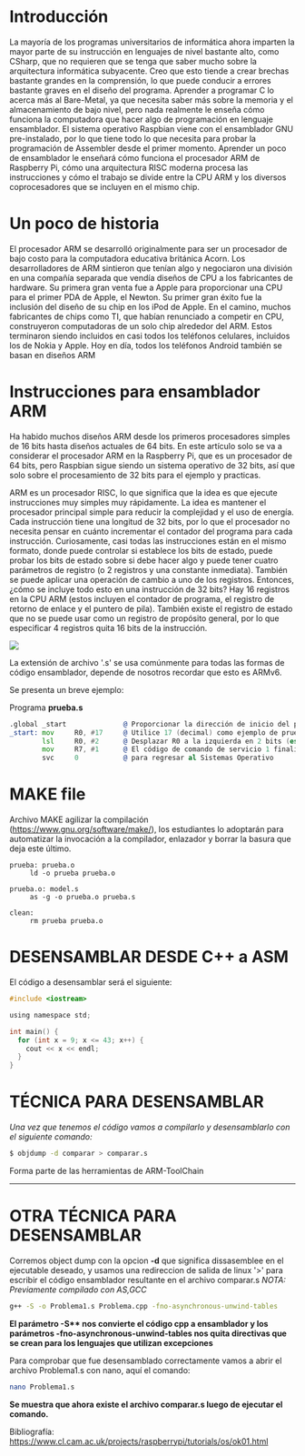 # Introducción

La mayoría de los programas universitarios de informática ahora imparten la mayor parte de su instrucción en lenguajes de nivel bastante alto, como CSharp, que no requieren que se tenga que saber mucho sobre la arquitectura informática subyacente. Creo que esto tiende a crear brechas bastante grandes en la comprensión, lo que puede conducir a errores bastante graves en el diseño del programa. Aprender a programar C lo acerca más al Bare-Metal, ya que necesita saber más sobre la memoria y el almacenamiento de bajo nivel, pero nada realmente le enseña cómo funciona la computadora que hacer algo de programación en lenguaje ensamblador. El sistema operativo Raspbian viene con el ensamblador GNU pre-instalado, por lo que tiene todo lo que necesita para probar la programación de Assembler desde el primer momento. Aprender un poco de ensamblador le enseñará cómo funciona el procesador ARM de Raspberry Pi, cómo una arquitectura RISC moderna procesa las instrucciones y cómo el trabajo se divide entre la CPU ARM y los diversos coprocesadores que se incluyen en el mismo chip.

# Un poco de historia
El procesador ARM se desarrolló originalmente para ser un procesador de bajo costo para la computadora educativa británica Acorn. Los desarrolladores de ARM sintieron que tenían algo y negociaron una división en una compañía separada que vendía diseños de CPU a los fabricantes de hardware. Su primera gran venta fue a Apple para proporcionar una CPU para el primer PDA de Apple, el Newton. Su primer gran éxito fue la inclusión del diseño de su chip en los iPod de Apple. En el camino, muchos fabricantes de chips como TI, que habían renunciado a competir en CPU, construyeron computadoras de un solo chip alrededor del ARM. Estos terminaron siendo incluidos en casi todos los teléfonos celulares, incluidos los de Nokia y Apple. Hoy en día, todos los teléfonos Android también se basan en diseños ARM

# Instrucciones para ensamblador ARM
Ha habido muchos diseños ARM desde los primeros procesadores simples de 16 bits hasta diseños actuales de 64 bits. En este artículo solo se va a considerar el procesador ARM en la Raspberry Pi, que es un procesador de 64 bits, pero Raspbian sigue siendo un sistema operativo de 32 bits, así que solo sobre el procesamiento de 32 bits para el ejemplo y practicas.


ARM es un procesador RISC, lo que significa que la idea es que ejecute instrucciones muy simples muy rápidamente. La idea es mantener el procesador principal simple para reducir la complejidad y el uso de energía. Cada instrucción tiene una longitud de 32 bits, por lo que el procesador no necesita pensar en cuánto incrementar el contador del programa para cada instrucción. Curiosamente, casi todas las instrucciones están en el mismo formato, donde puede controlar si establece los bits de estado, puede probar los bits de estado sobre si debe hacer algo y puede tener cuatro parámetros de registro (o 2 registros y una constante inmediata). También se puede aplicar una operación de cambio a uno de los registros. Entonces, ¿cómo se incluye todo esto en una instrucción de 32 bits? Hay 16 registros en la CPU ARM (estos incluyen el contador de programa, el registro de retorno de enlace y el puntero de pila). También existe el registro de estado que no se puede usar como un registro de propósito general, por lo que especificar 4 registros quita 16 bits de la instrucción.

![](posterARM.png)

La extensión de archivo '.s' se usa comúnmente para todas las formas de código ensamblador, depende de nosotros recordar que esto es ARMv6.

Se presenta un breve ejemplo:

Programa **prueba.s**
```asm
.global _start              @ Proporcionar la dirección de inicio del programa al enlazador (linker)
_start: mov     R0, #17     @ Utilice 17 (decimal) como ejemplo de prueba
        lsl     R0, #2      @ Desplazar R0 a la izquierda en 2 bits (es decir, multiplicar por 4)
        mov     R7, #1      @ El código de comando de servicio 1 finaliza este programa,
        svc     0           @ para regresar al Sistemas Operativo
```


# MAKE file

Archivo MAKE agilizar la compilación (https://www.gnu.org/software/make/), los estudiantes lo adoptarán para automatizar la invocación a la compilador, enlazador y borrar la basura que deja este último.

```make
prueba: prueba.o
     ld -o prueba prueba.o

prueba.o: model.s
     as -g -o prueba.o prueba.s

clean:
     rm prueba prueba.o
```

# DESENSAMBLAR DESDE C++ a ASM
El código a desensamblar será el siguiente:
```c
#include <iostream>

using namespace std;

int main() {
  for (int x = 9; x <= 43; x++) {
    cout << x << endl;
  }
}
```

# TÉCNICA PARA DESENSAMBLAR
_Una vez que tenemos el código vamos a compilarlo y desensamblarlo con el siguiente comando:_
```bash
$ objdump -d comparar > comparar.s
```
Forma parte de las herramientas de ARM-ToolChain

----

# OTRA TÉCNICA PARA DESENSAMBLAR
Corremos object dump con la opcion **-d** que significa dissasemblee en el ejecutable deseado, y usamos una redireccion de salida de linux '>' para escribir el código ensamblador resultante en el archivo comparar.s
_NOTA: Previamente compilado con AS,GCC_


```bash
g++ -S -o Problema1.s Problema.cpp -fno-asynchronous-unwind-tables
```

__El parámetro **-S**** nos convierte el código **cpp** a ensamblador y los parámetros **-fno-asynchronous-unwind-tables** nos quita directivas que se crean para los lenguajes que utilizan excepciones__

Para comprobar que fue desensamblado correctamente vamos a abrir el archivo Problema1.s con nano, aquí el comando:
```bash
nano Problema1.s
```

__Se muestra que ahora existe el archivo comparar.s luego de ejecutar el comando.__

Bibliografía: 
https://www.cl.cam.ac.uk/projects/raspberrypi/tutorials/os/ok01.html

